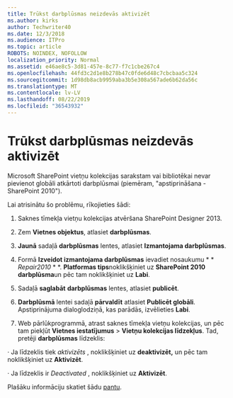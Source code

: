 ```yaml
---
title: Trūkst darbplūsmas neizdevās aktivizēt
ms.author: kirks
author: Techwriter40
ms.date: 12/3/2018
ms.audience: ITPro
ms.topic: article
ROBOTS: NOINDEX, NOFOLLOW
localization_priority: Normal
ms.assetid: e46ae8c5-3d81-457e-8c77-f7c1cbe267c4
ms.openlocfilehash: 44fd3c2d1e8b278b47c0fde6d48c7cbcbaa5c324
ms.sourcegitcommit: 1d98db8acb9959aba3b5e308a567ade6b62da56c
ms.translationtype: MT
ms.contentlocale: lv-LV
ms.lasthandoff: 08/22/2019
ms.locfileid: "36543932"
---
```

# <a name="missing-workflow-failed-to-activate"></a>Trūkst darbplūsmas neizdevās aktivizēt

Microsoft SharePoint vietņu kolekcijas sarakstam vai bibliotēkai nevar pievienot globāli atkārtoti darbplūsmai (piemēram, "apstiprināšana - SharePoint 2010").
  
Lai atrisinātu šo problēmu, rīkojieties šādi: 
  
1. Saknes tīmekļa vietņu kolekcijas atvēršana SharePoint Designer 2013.
  
2. Zem **Vietnes objektus**, atlasiet **darbplūsmas**. 
  
3. **Jaunā** sadaļā **darbplūsmas** lentes, atlasiet **Izmantojama darbplūsmas**. 
  
4. Formā **Izveidot izmantojama darbplūsmas** ievadiet nosaukumu * * *Repair2010* * *. **Platformas tips**noklikšķiniet uz **SharePoint 2010 darbplūsma**un pēc tam noklikšķiniet uz **Labi**. 
  
1. Sadaļā **saglabāt** **darbplūsmas** lentes, atlasiet **publicēt**. 
  
2. **Darbplūsmā** lentei sadaļā **pārvaldīt** atlasiet **Publicēt globāli**. Apstiprinājuma dialoglodziņā, kas parādās, izvēlieties **Labi**. 
  
3. Web pārlūkprogrammā, atrast saknes tīmekļa vietņu kolekcijas, un pēc tam piekļūt **Vietnes iestatījumus** \> **Vietņu kolekcijas līdzekļus**. Tad, pretēji **darbplūsmas** līdzeklis: 
  
· Ja līdzeklis tiek *aktivizēts* , noklikšķiniet uz **deaktivizēt,** un pēc tam noklikšķiniet uz **Aktivizēt**. 
  
· Ja līdzeklis ir *Deactivated* , noklikšķiniet uz **Aktivizēt**. 
  
Plašāku informāciju skatiet šādu [pantu](https://go.microsoft.com/fwlink/?linkid=2047770&amp;clcid=0x409).
  

